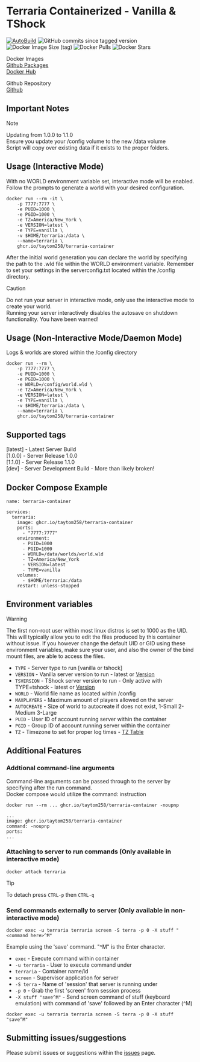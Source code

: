 # Terraria Containerized - Vanilla & TShock


[![AutoBuild](https://github.com/taytom258/terraria-container/actions/workflows/AutoBuild.yml/badge.svg?branch=main)](https://github.com/taytom258/terraria-container/actions/workflows/AutoBuild.yml)
![GitHub commits since tagged version](https://img.shields.io/github/commits-since/taytom258/terraria-container/v1.1.0)
![Docker Image Size (tag)](https://img.shields.io/docker/image-size/taytom259/terraria-container/latest)
![Docker Pulls](https://img.shields.io/docker/pulls/taytom259/terraria-container)
![Docker Stars](https://img.shields.io/docker/stars/taytom259/terraria-container)



Docker Images<br/>
[Github Packages](https://github.com/taytom258/terraria-container/pkgs/container/terraria-container)<br/>
[Docker Hub](https://hub.docker.com/r/taytom259/terraria-container)

	
Github Repository<br/>
[Github](https://github.com/taytom258/terraria-container)

## Important Notes
> [!NOTE]
> Updating from 1.0.0 to 1.1.0<br/>
> Ensure you update your /config volume to the new /data volume<br/>
> Script will copy over existing data if it exists to the proper folders.

## Usage (Interactive Mode)
With no WORLD environment variable set, interactive mode will be enabled.
Follow the prompts to generate a world with your desired configuration. 
```
docker run --rm -it \
    -p 7777:7777 \
    -e PUID=1000 \
    -e PGID=1000 \
    -e TZ=America/New_York \
    -e VERSION=latest \
    -e TYPE=vanilla \
    -v $HOME/terraria:/data \
    --name=terraria \
    ghcr.io/taytom258/terraria-container
```

After the initial world generation you can declare the world by specifying the path to the .wld file within the WORLD environment variable.
Remember to set your settings in the serverconfig.txt located within the /config directory.

> [!CAUTION]
> Do not run your server in interactive mode, only use the interactive mode to create your world.<br/>
> Running your server interactively disables the autosave on shutdown functionality. You have been warned!

## Usage (Non-Interactive Mode/Daemon Mode)
Logs & worlds are stored within the /config directory
```
docker run --rm \
    -p 7777:7777 \
    -e PUID=1000 \
    -e PGID=1000 \
    -e WORLD=/config/world.wld \
    -e TZ=America/New_York \
    -e VERSION=latest \
    -e TYPE=vanilla \
    -v $HOME/terraria:/data \
    --name=terraria \
    ghcr.io/taytom258/terraria-container
```

## Supported tags
[latest] - Latest Server Build<br/>
[1.0.0] - Server Release 1.0.0<br/>
[1.1.0] - Server Release 1.1.0<br/>
[dev] - Server Development Build - More than likely broken!

## Docker Compose Example
```
name: terraria-container

services:
  terraria:
    image: ghcr.io/taytom258/terraria-container
    ports:
      - "7777:7777"
    environment:
      - PUID=1000
      - PGID=1000
      - WORLD=/data/worlds/world.wld
      - TZ=America/New_York
      - VERSION=latest
      - TYPE=vanilla
    volumes:
      - $HOME/terraria:/data
    restart: unless-stopped
```

## Environment variables

> [!WARNING]
> The first non-root user within most linux distros is set to 1000 as the UID. This will typically allow you to edit the files produced by this container without issue.
> If you however change the default UID or GID using these environment variables, make sure your user, and also the owner of the bind mount files, are able to access the files.

* `TYPE` - Server type to run [vanilla or tshock]
* `VERSION` - Vanilla server version to run - latest or [Version](https://terraria.wiki.gg/wiki/Server#Downloads)
* `TSVERSION` - TShock server version to run - Only active with TYPE=tshock - latest or [Version](https://github.com/Pryaxis/TShock/releases)
* `WORLD` - World file name as located within /config
* `MAXPLAYERS` - Maximum amount of players allowed on the server
* `AUTOCREATE` - Size of world to autocreate if does not exist, 1-Small 2-Medium 3-Large
* `PUID` - User ID of account running server within the container
* `PGID` - Group ID of account running server within the container
* `TZ` - Timezone to set for proper log times - [TZ Table](https://en.wikipedia.org/wiki/List_of_tz_database_time_zones)

## Additional Features

### Addtional command-line arguments
Command-line arguments can be passed through to the server by specifying after the run command.<br/>
Docker compose would utilize the command: instruction<br/>
```
docker run --rm ... ghcr.io/taytom258/terraria-container -noupnp
```
```
...
image: ghcr.io/taytom258/terraria-container
command: -noupnp
ports:
...
```

### Attaching to server to run commands (Only available in interactive mode)
```
docker attach terraria
```
> [!TIP]
> To detach press `CTRL-p` then `CTRL-q`

### Send commands externally to server (Only available in non-interactive mode)
```
docker exec -u terraria terraria screen -S terra -p 0 -X stuff "<command here>^M"
```
Example using the 'save' command. "^M" is the Enter character.
* `exec` - Execute command within container
* `-u terraria` - User to execute command under
* `terraria` - Container name/id
* `screen` - Supervisor application for server
* `-S terra` - Name of 'session' that server is running under
* `-p 0` - Grab the first 'screen' from session process
* `-X stuff "save^M"` - Send screen command of stuff (keyboard emulation) with command of 'save' followed by an Enter character (^M)
```
docker exec -u terraria terraria screen -S terra -p 0 -X stuff "save^M"
```

## Submitting issues/suggestions
Please submit issues or suggestions within the [issues](https://github.com/taytom258/terraria-container/issues) page.